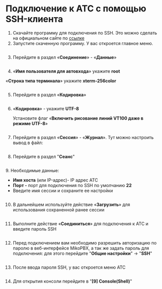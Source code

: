 # Подключение к АТС с помощью SSH-клиента

1. Скачайте программу для подключения по SSH. Это можно сделать на официальном сайте по [ссылке](https://putty.org.ru/download.html)
2. Запустите скаченную программу. У вас откроется главное меню.

<figure><img src="../../.gitbook/assets/1 (6).png" alt=""><figcaption></figcaption></figure>

3. Перейдите в раздел «**Соединение**» - «**Данные**»

<figure><img src="../../.gitbook/assets/2 (23).png" alt=""><figcaption></figcaption></figure>

4. «**Имя пользователя для автовхода**» укажите **root**

&#x20;      «**Строка типа терминала**» укажите **xterm-256color**

<figure><img src="../../.gitbook/assets/3 (21).png" alt=""><figcaption></figcaption></figure>

5. Перейдите в раздел «**Кодировка**»

<figure><img src="../../.gitbook/assets/4 (21).png" alt=""><figcaption></figcaption></figure>

6.  «**Кодировка**» - укажите **UTF-8**

    Установите флаг «**Включить рисование линий VT100 даже в режиме UTF-8**»

<figure><img src="../../.gitbook/assets/5 (16).png" alt=""><figcaption></figcaption></figure>

7. Перейдите в раздел «**Сессия**» - «**Журнал**». Тут можно настроить вывод в файл:

<figure><img src="../../.gitbook/assets/6 (4).png" alt=""><figcaption></figcaption></figure>

8. Перейдите в раздел "**Сеанс**"

<figure><img src="../../.gitbook/assets/7 (5).png" alt=""><figcaption></figcaption></figure>

&#x20;9\. Необходимые данные:

* **Имя хоста** (или IP-адрес)- IP адрес АТС
* **Порт -** порт для подключения по SSH по умолчанию **22**
* Введите имя сессии и сохраните ее настройки

<figure><img src="../../.gitbook/assets/8 (14).png" alt=""><figcaption></figcaption></figure>

10. &#x20;В дальнейшем используйте действие «**Загрузить**» для использования сохраненной ранее сессии

<figure><img src="../../.gitbook/assets/9 (2).png" alt=""><figcaption></figcaption></figure>

11. Выполните действие «**Соединиться**» для подключения к АТС и введите пароль SSH

<figure><img src="../../.gitbook/assets/10 (11).png" alt=""><figcaption></figcaption></figure>

12. Перед подключением вам необходимо разрешить авторизацию по паролю в веб-интерфейсе MikoPBX, а так же задать пароль для подключения: для этого перейдите "**Общие настройки**" -> "**SSH**"

<figure><img src="../../.gitbook/assets/13 (6).png" alt=""><figcaption></figcaption></figure>

13. &#x20;После ввода пароля SSH, у вас откроется меню АТС

<figure><img src="../../.gitbook/assets/11 (12).png" alt=""><figcaption></figcaption></figure>

14. &#x20;Для открытия консоли перейдите в "**\[9] Console(Shell)**"&#x20;

<figure><img src="../../.gitbook/assets/12 (3).png" alt=""><figcaption></figcaption></figure>
